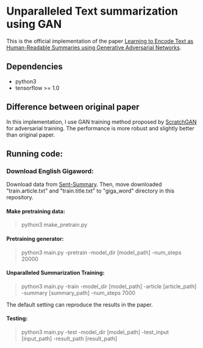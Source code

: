 # Unparalleled Text summarization using GAN  
This is the official implementation of the paper [Learning to Encode Text as Human-Readable Summaries using Generative Adversarial Networks](https://arxiv.org/abs/1810.02851).  


## Dependencies  

* python3  
* tensorflow >= 1.0  


## Difference between original paper  
In this implementation, I use GAN training method proposed by [ScratchGAN](https://arxiv.org/pdf/1905.09922.pdf) for adversarial training. The performance is more robust and slightly better than original paper.  

## Running code:  
### Download English Gigaword:  
Download data from [Sent-Summary](https://github.com/harvardnlp/sent-summary). Then, move downloaded "train.article.txt" and "train.title.txt" to "giga_word" directory in this repository.  

#### Make pretraining data:  
> python3 make_pretrain.py  

#### Pretraining generator:  
> python3 main.py -pretrain -model_dir [model_path] -num_steps 20000  

#### Unparalleled Summarization Training:  
> python3 main.py -train -model_dir [model_path] -article [article_path] -summary [summary_path] -num_steps 7000  

The default setting can reproduce the results in the paper.

#### Testing:  
> python3 main.py -test -model_dir [model_path] -test_input [input_path] -result_path [result_path]  
